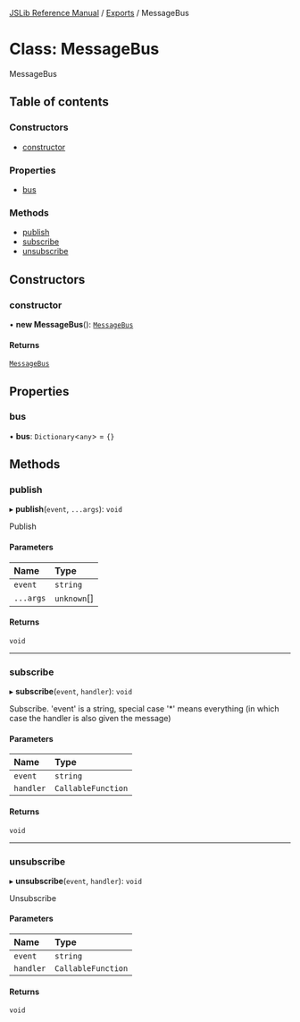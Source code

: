 [JSLib Reference Manual](../jslib2.md) / [Exports](../modules.md) / MessageBus

# Class: MessageBus

MessageBus

## Table of contents

### Constructors

- [constructor](MessageBus.md#constructor)

### Properties

- [bus](MessageBus.md#bus)

### Methods

- [publish](MessageBus.md#publish)
- [subscribe](MessageBus.md#subscribe)
- [unsubscribe](MessageBus.md#unsubscribe)

## Constructors

### <a id="constructor" name="constructor"></a> constructor

• **new MessageBus**(): [`MessageBus`](MessageBus.md)

#### Returns

[`MessageBus`](MessageBus.md)

## Properties

### <a id="bus" name="bus"></a> bus

• **bus**: `Dictionary`\<`any`\> = `{}`

## Methods

### <a id="publish" name="publish"></a> publish

▸ **publish**(`event`, `...args`): `void`

Publish

#### Parameters

| Name | Type |
| :------ | :------ |
| `event` | `string` |
| `...args` | `unknown`[] |

#### Returns

`void`

___

### <a id="subscribe" name="subscribe"></a> subscribe

▸ **subscribe**(`event`, `handler`): `void`

Subscribe. 'event' is a string, special case '*' means everything
 (in which case the handler is also given the message)

#### Parameters

| Name | Type |
| :------ | :------ |
| `event` | `string` |
| `handler` | `CallableFunction` |

#### Returns

`void`

___

### <a id="unsubscribe" name="unsubscribe"></a> unsubscribe

▸ **unsubscribe**(`event`, `handler`): `void`

Unsubscribe

#### Parameters

| Name | Type |
| :------ | :------ |
| `event` | `string` |
| `handler` | `CallableFunction` |

#### Returns

`void`
